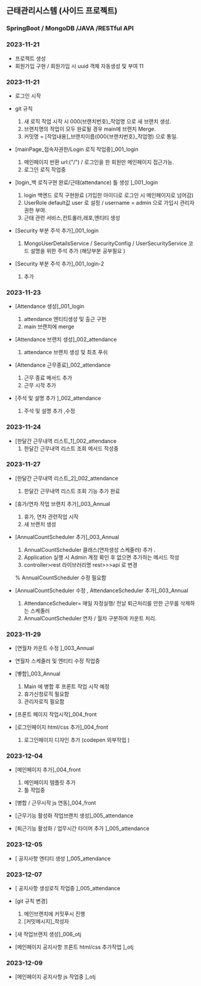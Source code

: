## 근태관리시스템 (사이드 프로젝트)
### SpringBoot / MongoDB /JAVA /RESTful API

### 2023-11-21
- 프로젝트 생성
- 회원가입 구현 / 회원가입 시 uuid 객체 자동생성 및 부여 11 


### 2023-11-21
- 로그인 시작 
- git 규칙 
  
    1. 새 로직 작업 시작 시 000(브랜치번호)_작업명 으로 새 브랜치 생성.
    2. 브랜치명의 작업이 모두 완료될 경우 main에 브랜치 Merge. 
    3. 커밋명 = [작업내용]_브랜치이름(000{브랜치번호}_작업명) 으로 통일.
  
- [mainPage_접속자권한/Login 로직 작업중]_001_login

  1. 메인페이지 반환 url:("/")  / 로그인을 한 회원만 메인페이지 접근가능. 
  2. 로그인 로직 작업중 
  

- [login_백 로직구현 완료/근태(attendance) 틀 생성 ]_001_login

  1. login 백엔드 로직 구현완료 (가입한 아이디로 로그인 시 메인페이지로 넘어감)
  2. UserRole default값 user 로 설정 / username = admin 으로 가입시 관리자권한 부여.
  3. 근태 관련 서비스,컨트롤러,레포,엔티티 생성 
  
- [Security 부분 주석 추가]_001_login

  1. MongoUserDetailsService / SecurityConfig / UserSecurityService 
  코드 설명을 위한 주석 추가 (해당부분 공부필요 )
     

- [Security 부분 주석 추가]_001_login-2 
  1. 추가 
  


### 2023-11-23 

- [Attendance 생성]_001_login 
  1. attendance 엔티티생성 및 출근 구현 
  2. main 브랜치에 merge

- [Attendance 브랜치 생성]_002_attendance
  1. attendance 브랜치 생성 및 최초 푸쉬 
  

- [Attendance 근무종료]_002_attendance
  1. 근무 종료 메서드 추가 
  2. 근무 시작 추가
  

- [주석 및 설명 추가 ]_002_attendance
  1.  주석 및 설명 추가 ,수정 


### 2023-11-24

- [한달간 근무내역 리스트_1]_002_attendance
  1. 한달간 근무내역 리스트 조회 메서드 작성중 
  

### 2023-11-27

- [한달간 근무내역 리스트_2]_002_attendance
  1. 한달간 근무내역 리스트 조회 기능 추가 완료 
     

- [휴가/연차 작업 브랜치 추가]_003_Annual
  1. 휴가, 연차 관련작업 시작 
  2. 새 브랜치 생성 



- [AnnualCountScheduler 추가]_003_Annual
  1. AnnualCountScheduler 클래스(연차생성 스케줄러) 추가 . 
  2. Application 실행 시 Admin 계정 확인 후 없으면 추가하는 메서드 작성 
  3. controller>rest 라이브러리명 rest>>>api 로 변경 

  % AnnualCountScheduler 수정 필요함 

- [AnnualCountScheduler 수정 , AttendanceScheduler 추가]_003_Annual
  1. AttendanceScheduler= 매일 자정실행/ 전날 퇴근처리를 안한 근무를 삭제하는 스케줄러 
  2. AnnualCountScheduler 연차 / 월차 구분하여 카운트 처리.

### 2023-11-29

- [연월차 카운트 수정 ]_003_Annual 
- 연월차 스케줄러 및 엔티티 수정 작업중 


- [볗합]_003_Annual 
  1. Main 에 병합 후 프론트 작업 시작 예정 
  2. 휴가신청로직 필요함
  3. 관리자로직 필요함
  

- [프론트 페이지 작업시작]_004_front

- [로그인페이지 html/css 추가]_004_front
  1. 로그인페이지 디자인 추가 (codepen 외부작업 )


### 2023-12-04 
- [메인페이지 추가]_004_front
  1. 메인페이지 템플릿 추가
  2. 틀 작업중 
  
- [병합 / 근무시작 js 연동]_004_front


- [근무기능 활성화 작업브랜치 생성]_005_attendance



- [퇴근기능 활성화 / 업무시간 타이머 추가 ]_005_attendance



### 2023-12-05


- [ 공지사항 엔티티 생성 ]_005_attendance


### 2023-12-07


- [ 공지사항 생성로직 작업중  ]_005_attendance



- [git 규칙 변경] 
  

    1. 메인브랜치에 커밋푸시 진행 
    2. [커밋메시지]_작성자   
  


- [새 작업브랜치 생성]_006_otj


- [메인페이지 공지사항 프론트 html/css 추가작업 ]_otj

### 2023-12-09

- [메인페이지 공지사항 js 작업중 ]_otj


  

